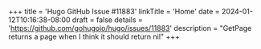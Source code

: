 +++
title = 'Hugo GitHub Issue #11883'
linkTitle = 'Home'
date = 2024-01-12T10:16:38-08:00
draft = false
details = 'https://github.com/gohugoio/hugo/issues/11883'
description = "GetPage returns a page when I think it should return nil"
+++
